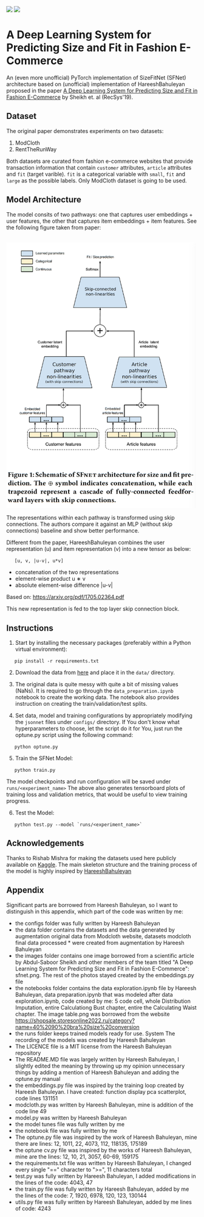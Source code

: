 ![](https://img.shields.io/badge/python-3.8-brightgreen.svg) ![](https://img.shields.io/badge/pytorch-1.10.0-orange.svg)

# A Deep Learning System for Predicting Size and Fit in Fashion E-Commerce

An (even more unofficial) PyTorch implementation of SizeFitNet (SFNet) architecture based on (unofficial) implementation of HareeshBahuleyan proposed in the paper [A Deep Learning System for Predicting Size and Fit in Fashion E-Commerce](https://arxiv.org/pdf/1907.09844.pdf) by Sheikh et. al (RecSys'19).

## Dataset
The original paper demonstrates experiments on two datasets:

1. ModCloth
2. RentTheRunWay

Both datasets are curated from fashion e-commerce websites that provide transaction information that contain `customer` attributes, `article` attributes and `fit` (target varible). `fit` is a categorical variable with `small`, `fit` and `large` as the possible labels. Only ModCloth dataset is going to be used.

## Model Architecture

The model consits of two pathways: one that captures user embeddings + user features, the other that captures item embeddings + item features. See the following figure taken from paper:

<br>
<img src="images/sfnet.png" width="500"/>
<br>

The representations within each pathway is transformed using skip connections. The authors compare it against an MLP (without skip connections) baseline and show better performance. 

Different from the paper, HareeshBahuleyan combines the user representation (u) and item representation (v) into a new tensor as below:
```
   [u, v, |u-v|, u*v]
```
- concatenation of the two representations
- element-wise product u ∗ v
- absolute element-wise difference |u-v|

Based on: https://arxiv.org/pdf/1705.02364.pdf

This new representation is fed to the top layer skip connection block.

## Instructions

1. Start by installing the necessary packages (preferably within a Python virtual environment):
```
   pip install -r requirements.txt
```

2. Download the data from [here](https://www.kaggle.com/rmisra/clothing-fit-dataset-for-size-recommendation) and place it in the `data/` directory.

3. The original data is quite messy with quite a bit of missing values (NaNs). It is required to go through the `data_preparation.ipynb` notebook to create the working data. The notebook also provides instruction on creating the train/validation/test splits. 

4. Set data, model and training configurations by appropriately modifying the `jsonnet` files under `configs/` directory. If You don't know what hyperparameters to choose, let the script do it for You, just run the optune.py script using the following command:
```
   python optune.py
```
5. Train the SFNet Model:
```
   python train.py
```
The model checkpoints and run configuration will be saved under `runs/<experiment_name>`
The above also generates tensorboard plots of training loss and validation metrics, that would be useful to view training progress.

6. Test the Model:
```
   python test.py --model `runs/<experiment_name>`
```

## Acknowledgements
Thanks to Rishab Mishra for making the datasets used here publicly available on [Kaggle](https://www.kaggle.com/rmisra/clothing-fit-dataset-for-size-recommendation). The main skeleton structure and the training process of the model is highly inspired by [HareeshBahuleyan](https://github.com/HareeshBahuleyan/size-fit-net)

## Appendix
Significant parts are borrowed from Hareesh Bahuleyan, so I want to distinguish in this appendix,
which part of the code was written by me:
- the configs folder was fully written by Hareesh Bahuleyan
- the data folder contains the datasets and the data generated by augmentation
original data from Modcloth website, datasets
modcloth final data processed * were created from augmentation
by Hareesh Bahuleyan
- the images folder contains one image borrowed from a scientific article
by Abdul-Saboor Sheikh and other members of the team titled "A Deep Learning System for Predicting Size and Fit in Fashion E-Commerce": sfnet.png. The rest of the photos stayed created by the embeddings.py file
- the notebooks folder contains the data exploration.ipynb file by Hareesh
Bahuleyan, data preparation.ipynb that was modeled after
data exploration.ipynb, code created by me: 5 code cell, whole
Distribution Imputation, entire Calculationg Bust chapter, entire
the Calculating Waist chapter. The image table.png was borrowed from
the website https://shopsale.storesonline2022.ru/category?name=40%2090%20bra%20size%20conversion
- the runs folder keeps trained models ready for use. System
The recording of the models was created by Hareesh Bahuleyan
- The LICENCE file is a MIT license from the Hareesh Bahuleyan repository
- The README.MD file was largely written by Hareesh
Bahuleyan, I slightly edited the meaning by throwing up my opinion
unnecessary things by adding a mention of Hareesh Bahuleyan and adding
the optune.py manual
- the embeddings.py file was inspired by the training loop created by
Hareesh Bahuleyan. I have created: function
display pca scatterplot, code lines 131151
- modcloth.py was written by Hareesh Bahuleyan, mine is
addition of the code line 49
- model.py was written by Hareesh Bahuleyan
- the model tunes file was fully written by me
- the notebook file was fully written by me
- The optune.py file was inspired by the work of Hareesh Bahuleyan, mine
there are lines: 12, 1011, 22, 4073, 112, 118135, 175189
- the optune cv.py file was inspired by the works of Hareesh Bahuleyan,
mine are the lines: 12, 10, 21, 3057, 60-69, 159175
- the requirements.txt file was written by Hareesh Bahuleyan, I changed every single "==" character to ">=", 11 characters total
- test.py was fully written by Hareesh Bahuleyan, I added
modifications in the lines of the code: 4043, 47
- the train.py file was fully written by Hareesh Bahuleyan, added
by me the lines of the code: 7, 1920, 6978, 120, 123, 130144
- utils.py file was fully written by Hareesh Bahuleyan, added
by me lines of code: 4243
